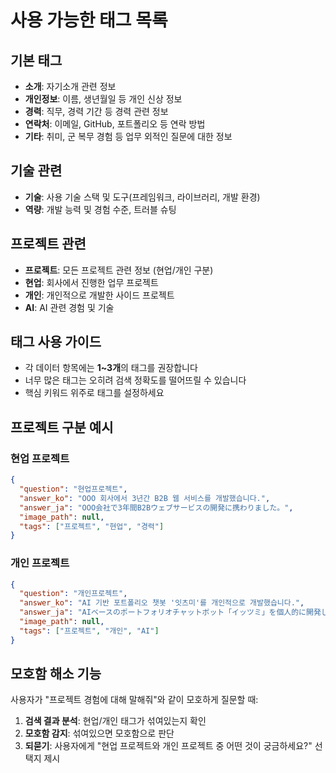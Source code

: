 # 사용 가능한 태그 목록

## 기본 태그
- **소개**: 자기소개 관련 정보
- **개인정보**: 이름, 생년월일 등 개인 신상 정보
- **경력**: 직무, 경력 기간 등 경력 관련 정보
- **연락처**: 이메일, GitHub, 포트폴리오 등 연락 방법
- **기타**: 취미, 군 복무 경험 등 업무 외적인 질문에 대한 정보

## 기술 관련
- **기술**: 사용 기술 스택 및 도구(프레임워크, 라이브러리, 개발 환경)
- **역량**: 개발 능력 및 경험 수준, 트러블 슈팅

## 프로젝트 관련
- **프로젝트**: 모든 프로젝트 관련 정보 (현업/개인 구분)
- **현업**: 회사에서 진행한 업무 프로젝트
- **개인**: 개인적으로 개발한 사이드 프로젝트
- **AI**: AI 관련 경험 및 기술

## 태그 사용 가이드
- 각 데이터 항목에는 **1~3개**의 태그를 권장합니다
- 너무 많은 태그는 오히려 검색 정확도를 떨어뜨릴 수 있습니다
- 핵심 키워드 위주로 태그를 설정하세요

## 프로젝트 구분 예시
### 현업 프로젝트
```json
{
  "question": "현업프로젝트",
  "answer_ko": "OOO 회사에서 3년간 B2B 웹 서비스를 개발했습니다.",
  "answer_ja": "OOO会社で3年間B2Bウェブサービスの開発に携わりました。",
  "image_path": null,
  "tags": ["프로젝트", "현업", "경력"]
}
```

### 개인 프로젝트
```json
{
  "question": "개인프로젝트",
  "answer_ko": "AI 기반 포트폴리오 챗봇 '잇츠미'를 개인적으로 개발했습니다.",
  "answer_ja": "AIベースのポートフォリオチャットボット「イッツミ」を個人的に開発しました。",
  "image_path": null,
  "tags": ["프로젝트", "개인", "AI"]
}
```

## 모호함 해소 기능
사용자가 "프로젝트 경험에 대해 말해줘"와 같이 모호하게 질문할 때:
1. **검색 결과 분석**: 현업/개인 태그가 섞여있는지 확인
2. **모호함 감지**: 섞여있으면 모호함으로 판단
3. **되묻기**: 사용자에게 "현업 프로젝트와 개인 프로젝트 중 어떤 것이 궁금하세요?" 선택지 제시

